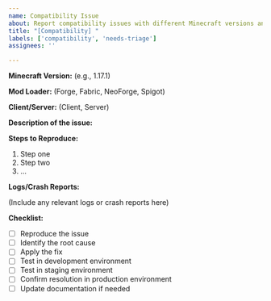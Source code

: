 ```yaml
---
name: Compatibility Issue
about: Report compatibility issues with different Minecraft versions and platforms
title: "[Compatibility] "
labels: ['compatibility', 'needs-triage']
assignees: ''

---
```


**Minecraft Version:** 
(e.g., 1.17.1)

**Mod Loader:** 
(Forge, Fabric, NeoForge, Spigot)

**Client/Server:** 
(Client, Server)

**Description of the issue:**

**Steps to Reproduce:**

1. Step one
2. Step two
3. ...

**Logs/Crash Reports:**

(Include any relevant logs or crash reports here)

**Checklist:**
- [ ] Reproduce the issue
- [ ] Identify the root cause
- [ ] Apply the fix
- [ ] Test in development environment
- [ ] Test in staging environment
- [ ] Confirm resolution in production environment
- [ ] Update documentation if needed
